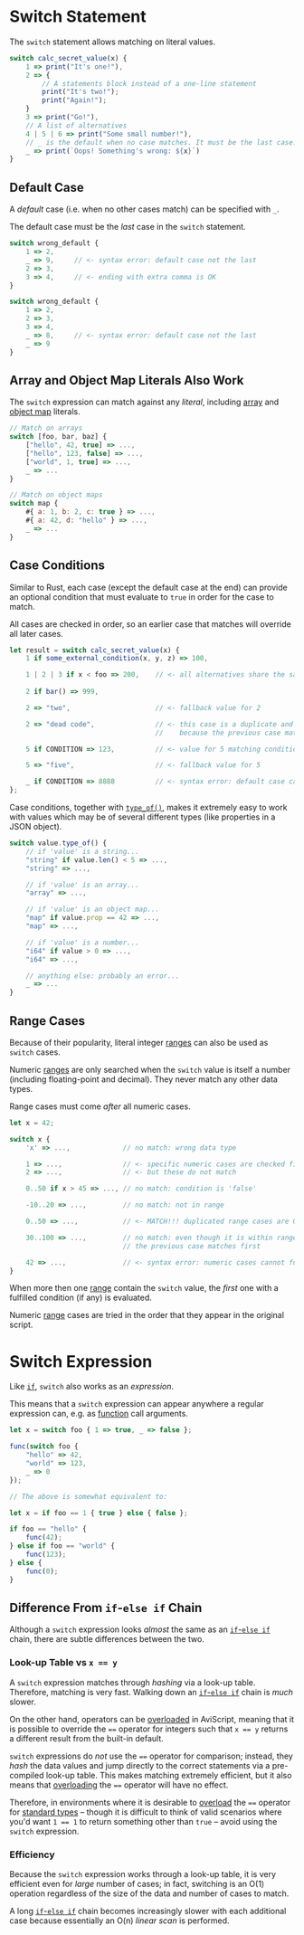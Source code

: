 Switch Statement
================

The `switch` statement allows matching on literal values.

```js
switch calc_secret_value(x) {
    1 => print("It's one!"),
    2 => {
        // A statements block instead of a one-line statement
        print("It's two!");
        print("Again!");
    }
    3 => print("Go!"),
    // A list of alternatives
    4 | 5 | 6 => print("Some small number!"),
    // _ is the default when no case matches. It must be the last case.
    _ => print(`Oops! Something's wrong: ${x}`)
}
```


Default Case
------------

A _default_ case (i.e. when no other cases match) can be specified with `_`.
 
The default case must be the _last_ case in the `switch` statement.


```js
switch wrong_default {
    1 => 2,
    _ => 9,     // <- syntax error: default case not the last
    2 => 3,
    3 => 4,     // <- ending with extra comma is OK
}

switch wrong_default {
    1 => 2,
    2 => 3,
    3 => 4,
    _ => 8,     // <- syntax error: default case not the last
    _ => 9
}
```


Array and Object Map Literals Also Work
---------------------------------------

The `switch` expression can match against any _literal_, including
[array](../types/arrays.md) and [object map](../types/object-maps.md) literals.

```js
// Match on arrays
switch [foo, bar, baz] {
    ["hello", 42, true] => ...,
    ["hello", 123, false] => ...,
    ["world", 1, true] => ...,
    _ => ...
}

// Match on object maps
switch map {
    #{ a: 1, b: 2, c: true } => ...,
    #{ a: 42, d: "hello" } => ...,
    _ => ...
}
```


Case Conditions
---------------

Similar to Rust, each case (except the default case at the end) can provide an optional condition
that must evaluate to `true` in order for the case to match.

All cases are checked in order, so an earlier case that matches will override all later cases.

```js
let result = switch calc_secret_value(x) {
    1 if some_external_condition(x, y, z) => 100,

    1 | 2 | 3 if x < foo => 200,    // <- all alternatives share the same condition
    
    2 if bar() => 999,

    2 => "two",                     // <- fallback value for 2

    2 => "dead code",               // <- this case is a duplicate and will never match
                                    //    because the previous case matches first

    5 if CONDITION => 123,          // <- value for 5 matching condition

    5 => "five",                    // <- fallback value for 5

    _ if CONDITION => 8888          // <- syntax error: default case cannot have condition
};
```

Case conditions, together with [`type_of()`](../meta/type-of.md), makes it extremely easy to work with
values which may be of several different types (like properties in a JSON object).

```js
switch value.type_of() {
    // if 'value' is a string...
    "string" if value.len() < 5 => ...,
    "string" => ...,

    // if 'value' is an array...
    "array" => ...,

    // if 'value' is an object map...
    "map" if value.prop == 42 => ...,
    "map" => ...,

    // if 'value' is a number...
    "i64" if value > 0 => ...,
    "i64" => ...,

    // anything else: probably an error...
    _ => ...
}
```


Range Cases
-----------

Because of their popularity, literal integer [ranges](../variables/ranges.md) can also
be used as `switch` cases.

Numeric [ranges](../variables/ranges.md) are only searched when the `switch` value is itself a number (including
floating-point and decimal). They never match any other data types.

Range cases must come _after_ all numeric cases.

```js
let x = 42;

switch x {
    'x' => ...,             // no match: wrong data type

    1 => ...,               // <- specific numeric cases are checked first
    2 => ...,               // <- but these do not match

    0..50 if x > 45 => ..., // no match: condition is 'false'

    -10..20 => ...,         // no match: not in range

    0..50 => ...,           // <- MATCH!!! duplicated range cases are OK

    30..100 => ...,         // no match: even though it is within range,
                            // the previous case matches first

    42 => ...,              // <- syntax error: numeric cases cannot follow range cases
}
```

When more then one [range](../variables/ranges.md) contain the `switch` value, the _first_ one with a fulfilled condition
(if any) is evaluated.

Numeric [range](../variables/ranges.md) cases are tried in the order that they appear in the original script.

Switch Expression
=================

Like [`if`](if.md), `switch` also works as an _expression_.

This means that a `switch` expression can appear anywhere a regular expression can,
e.g. as [function](../functions/functions.md) call arguments.

```js
let x = switch foo { 1 => true, _ => false };

func(switch foo {
    "hello" => 42,
    "world" => 123,
    _ => 0
});

// The above is somewhat equivalent to:

let x = if foo == 1 { true } else { false };

if foo == "hello" {
    func(42);
} else if foo == "world" {
    func(123);
} else {
    func(0);
}
```


Difference From `if`-`else if` Chain
------------------------------------

Although a `switch` expression looks _almost_ the same as an [`if`-`else if`](if.md) chain, there
are subtle differences between the two.

### Look-up Table vs `x == y`

A `switch` expression matches through _hashing_ via a look-up table. Therefore, matching is very
fast.  Walking down an [`if`-`else if`](if.md) chain is _much_ slower.

On the other hand, operators can be [overloaded](../functions/overload.md) in AviScript, meaning that it is possible
to override the `==` operator for integers such that `x == y` returns a different result from the
built-in default.

`switch` expressions do _not_ use the `==` operator for comparison; instead, they _hash_ the data
values and jump directly to the correct statements via a pre-compiled look-up table.  This makes
matching extremely efficient, but it also means that [overloading](../functions/overload.md) the `==` operator
will have no effect.

Therefore, in environments where it is desirable to [overload](../functions/overload.md) the `==` operator for
[standard types](../type/values-and-types.md) &ndash; though it is difficult to think of valid scenarios
where you'd want `1 == 1` to return something other than `true` &ndash; avoid using the `switch`
expression.

### Efficiency

Because the `switch` expression works through a look-up table, it is very efficient even for _large_
number of cases; in fact, switching is an O(1) operation regardless of the size of the data and
number of cases to match.

A long [`if`-`else if`](control-flow/if.md) chain becomes increasingly slower with each additional case because
essentially an O(n) _linear scan_ is performed.
